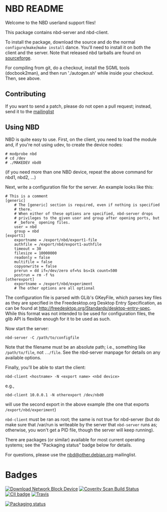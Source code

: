 NBD README
==========

Welcome to the NBD userland support files!

This package contains nbd-server and nbd-client.

To install the package, download the source and do the normal
`configure`/`make`/`make install` dance. You'll need to install it on both the
client and the server. Note that released nbd tarballs are found on
[sourceforge](http://sourceforge.net/projects/nbd/files/nbd/).

For compiling from git, do a checkout, install the SGML tools
(docbook2man), and then run './autogen.sh' while inside your checkout.
Then, see above.

Contributing
------------

If you want to send a patch, please do not open a pull request; instead, send
it to the
[mailinglist](https://lists.debian.org/nbd)

Using NBD
---------

NBD is quite easy to use. First, on the client, you need to load the module
and, if you're not using udev, to create the device nodes:

    # modprobe nbd
    # cd /dev
    # ./MAKEDEV nbd0

(if you need more than one NBD device, repeat the above command for nbd1,
nbd2, ...)

Next, write a configuration file for the server. An example looks like
this:

    # This is a comment
    [generic]
        # The [generic] section is required, even if nothing is specified
        # there.
        # When either of these options are specified, nbd-server drops
        # privileges to the given user and group after opening ports, but
        # _before_ opening files.
        user = nbd
        group = nbd
    [export1]
        exportname = /export/nbd/export1-file
        authfile = /export/nbd/export1-authfile
        timeout = 30
        filesize = 10000000
        readonly = false
        multifile = false
        copyonwrite = false
        prerun = dd if=/dev/zero of=%s bs=1k count=500
        postrun = rm -f %s
    [otherexport]
        exportname = /export/nbd/experiment
        # The other options are all optional

The configuration file is parsed with GLib's GKeyFile, which parses key
files as they are specified in the Freedesktop.org Desktop Entry
Specification, as can be found at
<http://freedesktop.org/Standards/desktop-entry-spec>. While this format
was not intended to be used for configuration files, the glib API is
flexible enough for it to be used as such.

Now start the server:

    nbd-server -C /path/to/configfile

Note that the filename must be an absolute path; i.e., something like
`/path/to/file`, not `../file`. See the nbd-server manpage for details
on any available options.

Finally, you'll be able to start the client:

    nbd-client <hostname> -N <export name> <nbd device>

e.g.,

    nbd-client 10.0.0.1 -N otherexport /dev/nbd0

will use the second export in the above example (the one that exports
`/export/nbd/experiment`)

`nbd-client` must be ran as root; the same is not true for nbd-server
(but do make sure that /var/run is writeable by the server that
`nbd-server` runs as; otherwise, you won't get a PID file, though the
server will keep running).

There are packages (or similar) available for most current operating
systems; see the "Packaging status" badge below for details.

For questions, please use the [nbd@other.debian.org](mailto:nbd@other.debian.org) mailinglist.

Badges
======

[![Download Network Block Device](https://img.shields.io/sourceforge/dm/nbd.svg)](https://sourceforge.net/projects/nbd/files/latest/download)
[![Coverity Scan Build Status](https://scan.coverity.com/projects/1243/badge.svg)](https://scan.coverity.com/projects/1243)
[![CII badge](https://bestpractices.coreinfrastructure.org/projects/281/badge)](https://bestpractices.coreinfrastructure.org/projects/281)
[![Travis](https://img.shields.io/travis/NetworkBlockDevice/nbd.svg)](https://travis-ci.org/NetworkBlockDevice/nbd)

[![Packaging status](https://repology.org/badge/vertical-allrepos/nbd.svg)](https://repology.org/metapackage/nbd)
